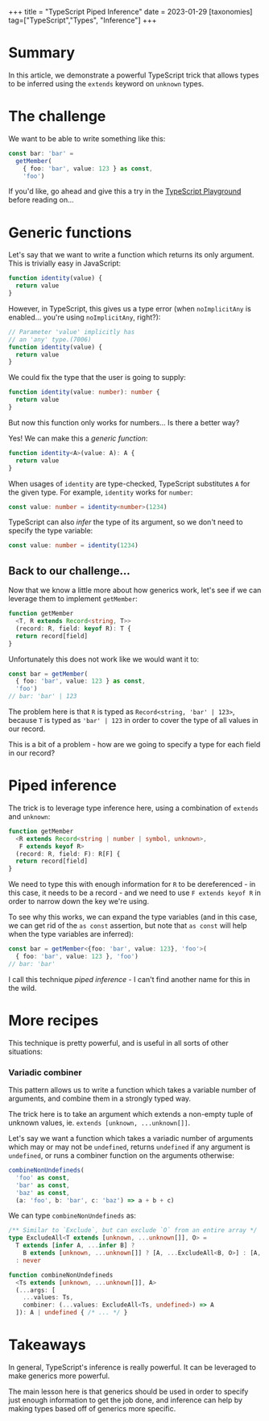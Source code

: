 +++
title = "TypeScript Piped Inference"
date = 2023-01-29
[taxonomies]
tag=["TypeScript","Types", "Inference"]
+++

# Summary

In this article, we demonstrate a powerful TypeScript trick that allows types to
be inferred using the `extends` keyword on `unknown` types.

# The challenge

We want to be able to write something like this:

```typescript
const bar: 'bar' =
  getMember(
    { foo: 'bar', value: 123 } as const,
    'foo')
```

If you'd like, go ahead and give this a try in the [TypeScript
Playground](https://www.typescriptlang.org/play) before reading on...

# Generic functions

Let's say that we want to write a function which returns its only argument. This
is trivially easy in JavaScript:

```typescript
function identity(value) {
  return value
}
```

However, in TypeScript, this gives us a type error (when `noImplicitAny` is
enabled... you're using `noImplicitAny`, right?):

```typescript
// Parameter 'value' implicitly has
// an 'any' type.(7006)
function identity(value) {
  return value
}
```

We could fix the type that the user is going to supply:

```typescript
function identity(value: number): number {
  return value
}
```

But now this function only works for numbers... Is there a better way?

Yes! We can make this a _generic function_:

```typescript
function identity<A>(value: A): A {
  return value
}
```

When usages of `identity` are type-checked, TypeScript substitutes `A` for the
given type. For example, `identity` works for `number`:

```typescript
const value: number = identity<number>(1234)
```

TypeScript can also _infer_ the type of its argument, so we don't need to
specify the type variable:

```typescript
const value: number = identity(1234)
```

## Back to our challenge...


Now that we know a little more about how generics work, let's see if we can
leverage them to implement `getMember`:

```typescript
function getMember
  <T, R extends Record<string, T>>
  (record: R, field: keyof R): T {
  return record[field]
}
```

Unfortunately this does not work like we would want it to:

```typescript
const bar = getMember(
  { foo: 'bar', value: 123 } as const,
  'foo')
// bar: 'bar' | 123
```

The problem here is that `R` is typed as `Record<string, 'bar' | 123>`, because
`T` is typed as `'bar' | 123` in order to cover the type of all values in our
record.

This is a bit of a problem - how are we going to specify a type for each field
in our record?

# Piped inference

The trick is to leverage type inference here, using a combination of `extends`
and `unknown`:

```typescript
function getMember
  <R extends Record<string | number | symbol, unknown>,
   F extends keyof R>
  (record: R, field: F): R[F] {
  return record[field]
}
```

We need to type this with enough information for `R` to be dereferenced - in
this case, it needs to be a record - and we need to use `F extends keyof R` in
order to narrow down the key we're using.

To see why this works, we can expand the type variables (and in this case, we
can get rid of the `as const` assertion, but note that `as const` will help when
the type variables are inferred):

```typescript
const bar = getMember<{foo: 'bar', value: 123}, 'foo'>(
  { foo: 'bar', value: 123 }, 'foo')
// bar: 'bar'
```

I call this technique _piped inference_ - I can't find another name for this in
the wild.

# More recipes

This technique is pretty powerful, and is useful in all sorts of other
situations:

### Variadic combiner

This pattern allows us to write a function which takes a variable number of
arguments, and combine them in a strongly typed way.

The trick here is to take an argument which extends a non-empty tuple of unknown
values, ie. `extends [unknown, ...unknown[]]`.

Let's say we want a function which takes a variadic number of arguments which
may or may not be `undefined`, returns `undefined` if any argument is
`undefined`, or runs a combiner function on the arguments otherwise:

```typescript
combineNonUndefineds(
  'foo' as const,
  'bar' as const,
  'baz' as const,
  (a: 'foo', b: 'bar', c: 'baz') => a + b + c)
```

We can type `combineNonUndefineds` as:

```typescript
/** Similar to `Exclude`, but can exclude `O` from an entire array */
type ExcludeAll<T extends [unknown, ...unknown[]], O> =
  T extends [infer A, ...infer B] ?
    B extends [unknown, ...unknown[]] ? [A, ...ExcludeAll<B, O>] : [A, B]
  : never

function combineNonUndefineds
  <Ts extends [unknown, ...unknown[]], A>
  (...args: [
    ...values: Ts,
    combiner: (...values: ExcludeAll<Ts, undefined>) => A
  ]): A | undefined { /* ... */ }
```

# Takeaways

In general, TypeScript's inference is really powerful. It can be leveraged to
make generics more powerful.

The main lesson here is that generics should be used in order to specify just
enough information to get the job done, and inference can help by making types
based off of generics more specific.
